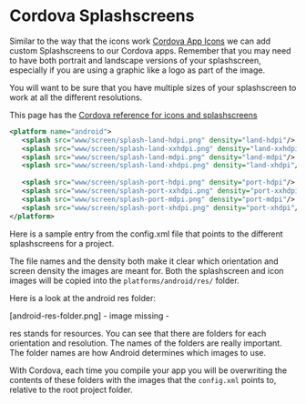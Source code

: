 # Cordova Splashscreens

Similar to the way that the icons work [Cordova App Icons](../week4/icons.md) we can add custom Splashscreens to our Cordova apps. Remember that you may need to have both portrait and landscape versions of your splashscreen, especially if you are using a graphic like a logo as part of the image.

You will want to be sure that you have multiple sizes of your splashscreen to work at all the different resolutions.

This page has the [Cordova reference for icons and splashscreens](http://cordova.apache.org/docs/en/latest/config_ref/images.html#configuring-splash-screens-in-the-cli)

```xml
<platform name="android">
   <splash src="www/screen/splash-land-hdpi.png" density="land-hdpi"/>
   <splash src="www/screen/splash-land-xxhdpi.png" density="land-xxhdpi"/>
   <splash src="www/screen/splash-land-mdpi.png" density="land-mdpi"/>
   <splash src="www/screen/splash-land-xhdpi.png" density="land-xhdpi"/>
   
   <splash src="www/screen/splash-port-hdpi.png" density="port-hdpi"/>
   <splash src="www/screen/splash-port-xxhdpi.png" density="port-xxhdpi"/>
   <splash src="www/screen/splash-port-mdpi.png" density="port-mdpi"/>
   <splash src="www/screen/splash-port-xhdpi.png" density="port-xhdpi"/>
</platform>
```

Here is a sample entry from the config.xml file that points to the different splashscreens for a project.

The file names and the density both make it clear which orientation and screen density the images are meant for. Both the splashscreen and icon images will be copied into the `platforms/android/res/` folder.

Here is a look at the android res folder:

[android-res-folder.png] - image missing - 

res stands for resources. You can see that there are folders for each orientation and resolution. The names of the folders are really important. The folder names are how Android determines which images to use.

With Cordova, each time you compile your app you will be overwriting the contents of these folders with the images that the `config.xml` points to, relative to the root project folder.

 